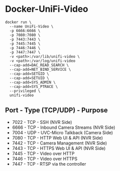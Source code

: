 # Docker-UniFi-Video

```
docker run \
  --name UniFi-Video \
  -p 6666:6666 \
  -p 7080:7080 \
  -p 7443:7443 \
  -p 7445:7445 \
  -p 7446:7446 \
  -p 7447:7447 \
  -v <path>:/var/lib/unifi-video \
  -v <path>:/var/log/unifi-video
  --cap-add=DAC_READ_SEARCH \
  --cap-add=NET_BIND_SERVICE \
  --cap-add=SETGID \
  --cap-add=SETUID \
  --cap-add=SYS_ADMIN \
  --cap-add=SYS_PTRACE \
  --privileged \
  unifi-video
```

## Port - Type (TCP/UDP) - Purpose
* 7022 - TCP - SSH (NVR Side)
* 6666 - TCP - Inbound Camera Streams (NVR Side)
* 7004 - UDP - UVC-Micro Talkback (Camera Side)
* 7080 - TCP - HTTP Web UI & API (NVR Side)
* 7442 - TCP - Camera Management (NVR Side)
* 7443 - TCP - HTTPS Web UI & API (NVR Side)
* 7445 - TCP - Video over HTTP
* 7446 - TCP - Video over HTTPS
* 7447 - TCP - RTSP via the controller

